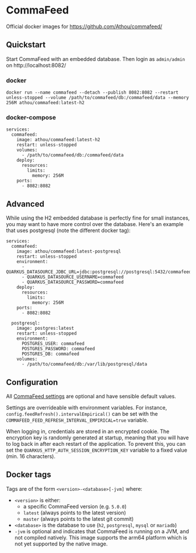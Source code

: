# CommaFeed

Official docker images for https://github.com/Athou/commafeed/

## Quickstart

Start CommaFeed with an embedded database. Then login as `admin/admin` on http://localhost:8082/

### docker

`docker run --name commafeed --detach --publish 8082:8082 --restart unless-stopped --volume /path/to/commafeed/db:/commafeed/data --memory 256M athou/commafeed:latest-h2`

### docker-compose

```
services:
  commafeed:
    image: athou/commafeed:latest-h2
    restart: unless-stopped
    volumes:
      - /path/to/commafeed/db:/commafeed/data
    deploy:
      resources:
        limits:
          memory: 256M
    ports:
      - 8082:8082
```

## Advanced

While using the H2 embedded database is perfectly fine for small instances, you may want to have more control over the
database. Here's an example that uses postgresql (note the different docker tag):

```
services:
  commafeed:
    image: athou/commafeed:latest-postgresql
    restart: unless-stopped
    environment:
      - QUARKUS_DATASOURCE_JDBC_URL=jdbc:postgresql://postgresql:5432/commafeed
      - QUARKUS_DATASOURCE_USERNAME=commafeed
      - QUARKUS_DATASOURCE_PASSWORD=commafeed
    deploy:
      resources:
        limits:
          memory: 256M
    ports:
      - 8082:8082

  postgresql:
    image: postgres:latest
    restart: unless-stopped
    environment:
      POSTGRES_USER: commafeed
      POSTGRES_PASSWORD: commafeed
      POSTGRES_DB: commafeed
    volumes:
      - /path/to/commafeed/db:/var/lib/postgresql/data
```

## Configuration

All [CommaFeed settings](https://github.com/Athou/commafeed/blob/master/commafeed-server/doc/commafeed.adoc) are
optional and have sensible default values.

Settings are overrideable with environment variables. For instance, `config.feedRefresh().intervalEmpirical()` can be
set
with the `COMMAFEED_FEED_REFRESH_INTERVAL_EMPIRICAL=true` variable.

When logging in, credentials are stored in an encrypted cookie. The encryption key is randomly generated at startup,
meaning that you will have to log back in after each restart of the application. To prevent this, you can set the
`QUARKUS_HTTP_AUTH_SESSION_ENCRYPTION_KEY` variable to a fixed value (min. 16 characters).

## Docker tags

Tags are of the form `<version>-<database>[-jvm]` where:

- `<version>` is either:
    - a specific CommaFeed version (e.g. `5.0.0`)
    - `latest` (always points to the latest version)
    - `master` (always points to the latest git commit)
- `<database>` is the database to use (`h2`, `postgresql`, `mysql` or `mariadb`)
- `-jvm` is optional and indicates that CommaFeed is running on a JVM, and not compiled natively. This image supports
  the
  arm64 platform which is not yet supported by the native image.